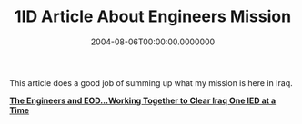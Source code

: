 ﻿---
title: 1ID Article About Engineers Mission
date: "2004-08-06T00:00:00.0000000"
featuredImage: img/1id-article-about-engineers-mission-featured.png
---

This article does a good job of summing up what my mission is here in Iraq.

**[The Engineers and EOD…Working Together to Clear Iraq One IED at a Time](https://www.1id.army.mil/1ID/News/August/Article_14/Article_14.htm)**

